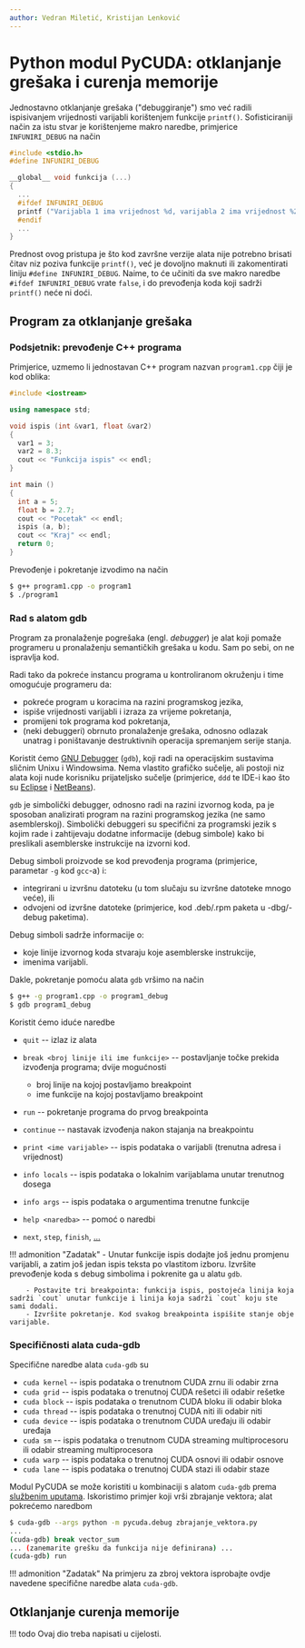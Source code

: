```yaml
---
author: Vedran Miletić, Kristijan Lenković
---
```


# Python modul PyCUDA: otklanjanje grešaka i curenja memorije

Jednostavno otklanjanje grešaka ("debuggiranje") smo već radili ispisivanjem vrijednosti varijabli korištenjem funkcije `printf()`. Sofisticiraniji način za istu stvar je korištenjeme makro naredbe, primjerice `INFUNIRI_DEBUG` na način

``` c
#include <stdio.h>
#define INFUNIRI_DEBUG

__global__ void funkcija (...)
{
  ...
  #ifdef INFUNIRI_DEBUG
  printf ("Varijabla 1 ima vrijednost %d, varijabla 2 ima vrijednost %2.3f\n", var1, var2);
  #endif
  ...
}
```

Prednost ovog pristupa je što kod završne verzije alata nije potrebno brisati čitav niz poziva funkcije `printf()`, već je dovoljno maknuti ili zakomentirati liniju `#define INFUNIRI_DEBUG`. Naime, to će učiniti da sve makro naredbe `#ifdef INFUNIRI_DEBUG` vrate `false`, i do prevođenja koda koji sadrži `printf()` neće ni doći.

## Program za otklanjanje grešaka

### Podsjetnik: prevođenje C++ programa

Primjerice, uzmemo li jednostavan C++ program nazvan `program1.cpp` čiji je kod oblika:

``` c++
#include <iostream>

using namespace std;

void ispis (int &var1, float &var2)
{
  var1 = 3;
  var2 = 8.3;
  cout << "Funkcija ispis" << endl;
}

int main ()
{
  int a = 5;
  float b = 2.7;
  cout << "Pocetak" << endl;
  ispis (a, b);
  cout << "Kraj" << endl;
  return 0;
}
```

Prevođenje i pokretanje izvodimo na način

``` bash
$ g++ program1.cpp -o program1
$ ./program1
```

### Rad s alatom gdb

Program za pronalaženje pogrešaka (engl. *debugger*) je alat koji pomaže programeru u pronalaženju semantičkih grešaka u kodu. Sam po sebi, on ne ispravlja kod.

Radi tako da pokreće instancu programa u kontroliranom okruženju i time omogućuje programeru da:

- pokreće program u koracima na razini programskog jezika,
- ispiše vrijednosti varijabli i izraza za vrijeme pokretanja,
- promijeni tok programa kod pokretanja,
- (neki debuggeri) obrnuto pronalaženje grešaka, odnosno odlazak unatrag i poništavanje destruktivnih operacija spremanjem serije stanja.

Koristit ćemo [GNU Debugger](https://en.wikipedia.org/wiki/GNU_Debugger) (`gdb`), koji radi na operacijskim sustavima sličnim Unixu i Windowsima. Nema vlastito grafičko sučelje, ali postoji niz alata koji nude korisniku prijateljsko sučelje (primjerice, `ddd` te IDE-i kao što su [Eclipse](https://www.eclipse.org/) i [NetBeans](https://netbeans.org/)).

`gdb` je simbolički debugger, odnosno radi na razini izvornog koda, pa je sposoban analizirati program na razini programskog jezika (ne samo asemblerskoj). Simbolički debuggeri su specifični za programski jezik s kojim rade i zahtijevaju dodatne informacije (debug simbole) kako bi preslikali asemblerske instrukcije na izvorni kod.

Debug simboli proizvode se kod prevođenja programa (primjerice, parametar `-g` kod `gcc`-a) i:

- integrirani u izvršnu datoteku (u tom slučaju su izvršne datoteke mnogo veće), ili
- odvojeni od izvršne datoteke (primjerice, kod .deb/.rpm paketa u -dbg/-debug paketima).

Debug simboli sadrže informacije o:

- koje linije izvornog koda stvaraju koje asemblerske instrukcije,
- imenima varijabli.

Dakle, pokretanje pomoću alata `gdb` vršimo na način

``` bash
$ g++ -g program1.cpp -o program1_debug
$ gdb program1_debug
```

Koristit ćemo iduće naredbe

- `quit` -- izlaz iz alata
- `break <broj linije ili ime funkcije>` -- postavljanje točke prekida izvođenja programa; dvije mogućnosti

    - broj linije na kojoj postavljamo breakpoint
    - ime funkcije na kojoj postavljamo breakpoint

- `run` -- pokretanje programa do prvog breakpointa
- `continue` -- nastavak izvođenja nakon stajanja na breakpointu
- `print <ime varijable>` -- ispis podataka o varijabli (trenutna adresa i vrijednost)
- `info locals` -- ispis podataka o lokalnim varijablama unutar trenutnog dosega
- `info args` -- ispis podataka o argumentima trenutne funkcije
- `help <naredba>` -- pomoć o naredbi
- `next`, `step`, `finish`, [...](https://beej.us/guide/bggdb/)

!!! admonition "Zadatak"
    - Unutar funkcije ispis dodajte još jednu promjenu varijabli, a zatim još jedan ispis teksta po vlastitom izboru. Izvršite prevođenje koda s debug simbolima i pokrenite ga u alatu `gdb`.

        - Postavite tri breakpointa: funkcija ispis, postojeća linija koja sadrži `cout` unutar funkcije i linija koja sadrži `cout` koju ste sami dodali.
        - Izvršite pokretanje. Kod svakog breakpointa ispišite stanje obje varijable.

### Specifičnosti alata cuda-gdb

Specifične naredbe alata `cuda-gdb` su

- `cuda kernel` -- ispis podataka o trenutnom CUDA zrnu ili odabir zrna
- `cuda grid` -- ispis podataka o trenutnoj CUDA rešetci ili odabir rešetke
- `cuda block` -- ispis podataka o trenutnom CUDA bloku ili odabir bloka
- `cuda thread` -- ispis podataka o trenutnoj CUDA niti ili odabir niti
- `cuda device` -- ispis podataka o trenutnom CUDA uređaju ili odabir uređaja
- `cuda sm` -- ispis podataka o trenutnom CUDA streaming multiprocesoru ili odabir streaming multiprocesora
- `cuda warp` -- ispis podataka o trenutnoj CUDA osnovi ili odabir osnove
- `cuda lane` -- ispis podataka o trenutnoj CUDA stazi ili odabir staze

Modul PyCUDA se može koristiti u kombinaciji s alatom `cuda-gdb` prema [službenim uputama](https://wiki.tiker.net/PyCuda/FrequentlyAskedQuestions#Is_it_possible_to_use_cuda-gdb_with_PyCUDA.3F). Iskoristimo primjer koji vrši zbrajanje vektora; alat pokrećemo naredbom

``` bash
$ cuda-gdb --args python -m pycuda.debug zbrajanje_vektora.py
...
(cuda-gdb) break vector_sum
... (zanemarite grešku da funkcija nije definirana) ...
(cuda-gdb) run
```

!!! admonition "Zadatak"
    Na primjeru za zbroj vektora isprobajte ovdje navedene specifične naredbe alata `cuda-gdb`.

## Otklanjanje curenja memorije

!!! todo
    Ovaj dio treba napisati u cijelosti.
